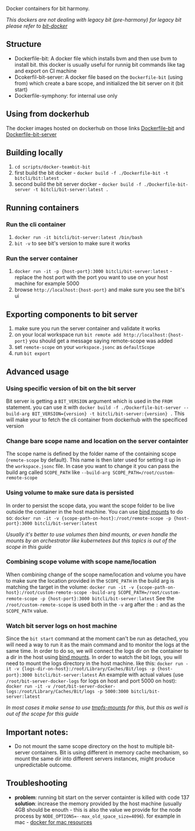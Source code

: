 Docker containers for bit harmony.

_This dockers are not dealing with legacy bit (pre-harmony) for legacy bit please refer to [bit-docker](https://github.com/teambit/bit-docker)_

## Structure

- Dockerfile-bit: A docker file which installs bvm and then use bvm to install bit. this docker is usually useful for runnig bit commands like tag and export on CI machine
- Dcokerfil-bit-server: A docker file based on the `Dockerfile-bit` (using from) which create a bare scope, and initialized the bit server on it (bit start)
- Dockerfile-symphony: for internal use only

## Using from dockerhub

The docker images hosted on dockerhub on those links [Dockerfile-bit](https://hub.docker.com/r/bitcli/bit) and [Dockerfile-bit-server](https://hub.docker.com/r/bitcli/bit-server)

## Building locally

1. `cd scripts/docker-teambit-bit`
1. first build the bit docker - `docker build -f ./Dockerfile-bit -t bitcli/bit:latest .`
1. second build the bit server docker - `docker build -f ./Dockerfile-bit-server -t bitcli/bit-server:latest .`

## Running containers

### Run the cli container

1. `docker run -it bitcli/bit-server:latest /bin/bash`
1. `bit -v` to see bit's version to make sure it works

### Run the server container

1. `docker run -it -p {host-port}:3000 bitcli/bit-server:latest` - replace the host port with the port you want to use on your host machine for example 5000
1. browse `http://localhost:{host-port}` and make sure you see the bit's ui

## Exporting components to bit server

1. make sure you run the server container and validate it works
1. on your local workspace run `bit remote add http://localhost:{host-port}` you should get a message saying remote-scope was added
1. set `remote-scope` on your `workspace.jsonc` as `defaultScope`
1. run `bit export`

## Advanced usage

### Using specific version of bit on the bit server

Bit server is getting a `BIT_VERSION` argument which is used in the `FROM` statement. you can use it with `docker build -f ./Dockerfile-bit-server --build-arg BIT_VERSION={version} -t bitcli/bit-server:{version} .`
This will make your to fetch the cli container from dockerhub with the specificed version

### Change bare scope name and location on the server containter

The scope name is defined by the folder name of the containing scope (`remote-scope` by default).
This name is then later used for setting it up in the `workspace.jsonc` file.
In case you want to change it you can pass the build arg called `SCOPE_PATH` like `--build-arg SCOPE_PATH=/root/custom-remote-scope`

### Using volume to make sure data is persisted

In order to persist the scope data, you want the scope folder to be live outside the container in the host machine.
You can use [bind mounts](https://docs.docker.com/storage/bind-mounts/) to do so:
`docker run -it -v {scope-path-on-host}:/root/remote-scope -p {host-port}:3000 bitcli/bit-server:latest`

_Usually it's better to use volumes then bind mounts, or even handle the mounts by an orchestrator like kubernetees but this topics is out of the scope in this guide_

### Combining scope volume with scope name/location

When combining change of the scope name/location and volume you have to make sure the location provided in the `SCOPE_PATH` in the build arg is matching the target in the volume:
`docker run -it -v {scope-path-on-host}:/root/custom-remote-scope -build-arg SCOPE_PATH=/root/custom-remote-scope -p {host-port}:3000 bitcli/bit-server:latest`
See the `/root/custom-remote-scope` is used both in the `-v` arg after the `:` and as the `SCOPE_PATH` value.

### Watch bit server logs on host machine

Since the `bit start` command at the moment can't be run as detached, you will need a way to run it as the main command and to monitor the logs at the same time.
In order to do so, we will connect the logs dir on the container to a dir in the host using [bind mounts](https://docs.docker.com/storage/bind-mounts/).
In order to watch the bit logs, you will need to mount the logs directory in the host machine. like this:
`docker run -it -v {logs-dir-on-host}:/root/Library/Caches/Bit/logs -p {host-port}:3000 bitcli/bit-server:latest`
An example with actual values (use `/root/bit-server-docker-logs` for logs on host and port 5000 on host):
`docker run -it -v /root/bit-server-docker-logs:/root/Library/Caches/Bit/logs -p 5000:3000 bitcli/bit-server:latest`

_In most cases it make sense to use [tmpfs-mounts](https://docs.docker.com/storage/tmpfs/) for this, but this as well is out of the scope for this guide_

## Important notes:

- Do not mount the same scope directory on the host to multiple bit-server containers.
  Bit is using different in memory cache mechanism, so mount the same dir into different servers instances, might produce unpredictable outcome.

## Troubleshooting

- **problem**: running bit start on the server containter is killed with code 137
  **solution**: increase the memory provided by the host machine (usually 4GB should be enouth - this is also the value we provide for the node process by `NODE_OPTIONS=--max_old_space_size=4096`). for example in mac - [docker for mac resources](https://docs.docker.com/docker-for-mac/#resources)
